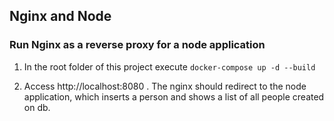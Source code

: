 ## Nginx and Node

### Run Nginx as a reverse proxy for a node application

1. In the root folder of this project execute
`docker-compose up -d --build`

2. Access http://localhost:8080 . The nginx should redirect to the node application, which inserts a person and shows a list of all people created on db.